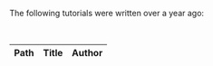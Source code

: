 The following tutorials were written over a year ago:

<br>

| Path    | Title   | Author  |
| ------- | ------- | ------- |